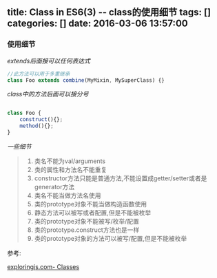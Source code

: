 title: Class in ES6(3) -- class的使用细节
tags: []
categories: []
date: 2016-03-06 13:57:00
---
### 使用细节

*extends后面接可以任何表达式*

````javascript
//此方法可以用于多重继承
class Foo extends combine(MyMixin, MySuperClass) {}
````

*class中的方法后面可以接分号*
````javascript

class Foo {
    construct(){};
    method(){};
}
````
<!--more-->

*一些细节*

>1. 类名不能为val/arguments
>2. 类的属性和方法名不能重复
>3. constructor方法只能是普通方法,不能设置成getter/setter或者是generator方法
>4. 类名不能当做方法名使用
>5. 类的prototype对象不能当做构造函数使用
>1. 静态方法可以被写或者配置,但是不能被枚举
>2. 类的prototype对象不能被写/枚举/配置
>3. 类的prototype.construct方法也是一样
>4. 类的prototype对象的方法可以被写/配置,但是不能被枚举


参考:

[exploringjs.com- Classes](http://exploringjs.com/es6/ch_classes.html)